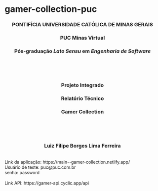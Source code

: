 # gamer-collection-puc

<div align="center">

### **PONTIFÍCIA UNIVERSIDADE CATÓLICA DE MINAS GERAIS**

### **PUC Minas Virtual**

### **Pós-graduação _Lato Sensu_ em _Engenharia de Software_**

<br/><br/><br/>

### Projeto Integrado

### Relatório Técnico

### Gamer Collection

<br/><br/><br/>

### **Luiz Filipe Borges Lima Ferreira**

</div>

<br/>
Link da aplicação: https://main--gamer-collection.netlify.app/
<br/>
Usuário de teste: puc@puc.com.br
<br/>
senha: password
<br/>
<br/>
Link API: https://gamer-api.cyclic.app/api